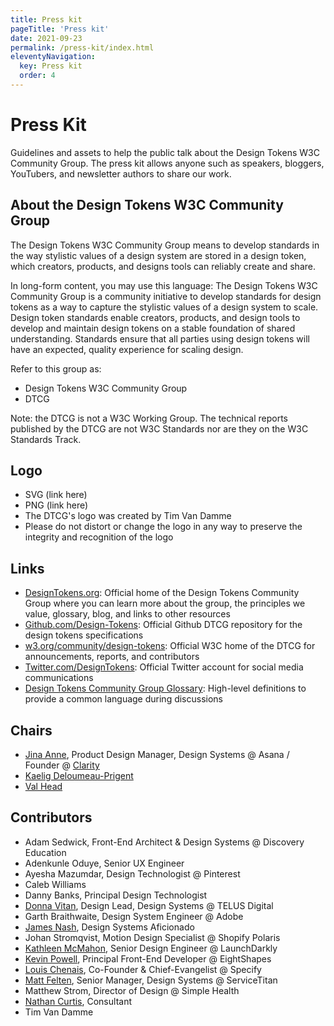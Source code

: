 ```yaml
---
title: Press kit
pageTitle: 'Press kit'
date: 2021-09-23
permalink: /press-kit/index.html
eleventyNavigation:
  key: Press kit
  order: 4
---
```


# Press Kit
Guidelines and assets to help the public talk about the Design Tokens W3C Community Group. The press kit allows anyone such as speakers, bloggers, YouTubers, and newsletter authors to share our work.


## About the Design Tokens W3C Community Group
The Design Tokens W3C Community Group means to develop standards in the way stylistic values of a design system are stored in a design token, which creators, products, and designs tools can reliably create and share.

In long-form content, you may use this language:
The Design Tokens W3C Community Group is a community initiative to develop standards for design tokens as a way to capture the stylistic values of a design system to scale. Design token standards enable creators, products, and design tools to develop and maintain design tokens on a stable foundation of shared understanding. Standards ensure that all parties using design tokens will have an expected, quality experience for scaling design.


Refer to this group as:
- Design Tokens W3C Community Group
- DTCG

Note: the DTCG is not a W3C Working Group. The technical reports published by the DTCG are not W3C Standards nor are they on the W3C Standards Track.


## Logo
- SVG (link here)
- PNG (link here)
- The DTCG's logo was created by Tim Van Damme
- Please do not distort or change the logo in any way to preserve the integrity and recognition of the logo


## Links
- [DesignTokens.org](http://DesignTokens.org): Official home of the Design Tokens Community Group where you can learn more about the group, the principles we value, glossary, blog, and links to other resources
- [Github.com/Design-Tokens](https://github.com/design-tokens/community-group): Official Github DTCG repository for the design tokens specifications
- [w3.org/community/design-tokens](http://w3.org/community/design-tokens): Official W3C home of the DTCG for announcements, reports, and contributors
- [Twitter.com/DesignTokens](http://Twitter.com/DesignTokens): Official Twitter account for social media communications
- [Design Tokens Community Group Glossary](https://www.designtokens.org/glossary/): High-level definitions to provide a common language during discussions


## Chairs
- [Jina Anne](https://twitter.com/jina), Product Design Manager, Design Systems @ Asana / Founder @ [Clarity](https://www.clarityconf.com/)
- [Kaelig Deloumeau-Prigent](https://twitter.com/kaelig)
- [Val Head](https://twitter.com/vlh)


## Contributors
- Adam Sedwick, Front-End Architect & Design Systems @ Discovery Education
- Adenkunle Oduye, Senior UX Engineer
- Ayesha Mazumdar, Design Technologist @ Pinterest 
- Caleb Williams
- Danny Banks, Principal Design Technologist
- [Donna Vitan](https://twitter.com/donnavitan), Design Lead, Design Systems @ TELUS Digital
- Garth Braithwaite, Design System Engineer @ Adobe
- [James Nash](https://cirrus.twiddles.com/), Design Systems Aficionado
- Johan Stromqvist, Motion Design Specialist @ Shopify Polaris
- [Kathleen McMahon](https://twitter.com/resource11), Senior Design Engineer @ LaunchDarkly 
- [Kevin Powell](https://twitter.com/kevinmpowell), Principal Front-End Developer @ EightShapes
- [Louis Chenais](https://twitter.com/chuckn0risk), Co-Founder & Chief-Evangelist @ Specify
- [Matt Felten](https://twitter.com/mattfelten), Senior Manager, Design Systems @ ServiceTitan
- Matthew Strom, Director of Design @ Simple Health
- [Nathan Curtis](https://eightshapes.com/nathan-curtis/), Consultant
- Tim Van Damme
